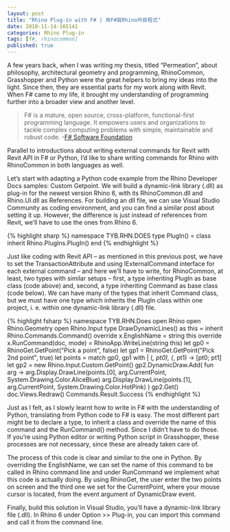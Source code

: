 ```yaml
---
layout: post
title: "Rhino Plug-in with F# | 用F#寫Rhino外掛程式"
date: 2018-11-14-165141 
categories: Rhino Plug-in
tags: [f#, rhinocommon]
published: true
---
```

A few years back, when I was writing my thesis, titled “Permeation”, about philosophy, architectural geometry and programming, RhinoCommon, Grasshopper and Python were the great helpers to bring my ideas into the light. Since then, they are essential parts for my work along with Revit. When F# came to my life, it brought my understanding of programming further into a broader view and another level.

> F# is a mature, open source, cross-platform, functional-first programming language. It empowers users and organizations to tackle complex computing problems with simple, maintainable and robust code. -[F# Software Foundation](http://fsharp.org)

Parallel to introductions about writing external commands for Revit with Revit API in F# or Python, I’d like to share writing commands for Rhino with RhinoCommon in both languages as well.

Let’s start with adapting a Python code example from the Rhino Developer Docs samples: Custom Getpoint. We will build a dynamic-link library (.dll) as plug-in for the newest version Rhino 6, with its RhinoCommon.dll and Rhino.UI.dll as References. For building an dll file, we can use Visual Studio Community as coding environment, and you can find a similar post about setting it up. However, the difference is just instead of references from Revit, we’ll have to use the ones from Rhino 6. 

{% highlight sharp %}
namespace TYB.RHN.DOES
type PlugIn() =
  class
    inherit Rhino.PlugIns.PlugIn()
  end
{% endhighlight %}

Just like coding with Revit API – as mentioned in this previous post, we have to set the TransactionAttribute and using IExternalCommand interface for each external command – and here we’ll have to write, for RhinoCommon, at least, two types with similar setups – first, a type inheriting PlugIn as base class (code above) and, second, a type inheriting Command as base class (code below). We can have many of the types that inherit Command class, but we must have one type which inherits the PlugIn class within one project, i. e.  within one dynamic-link library (.dll) file.

{% highlight fsharp %}
namespace TYB.RHN.Does
open Rhino
open Rhino.Geometry
open Rhino.Input
type DrawDynamicLines() as this =
  inherit Rhino.Commands.Command()
  override x.EnglishName = string this
  override x.RunCommand(doc, mode) =
    RhinoApp.WriteLine(string this)
    let gp0 = RhinoGet.GetPoint("Pick a point", false)
    let gp1 = RhinoGet.GetPoint("Pick 2nd point", true)
    let points =
      match gp0, gp1 with
      | (_, pt0), (_, pt1) ->
        [pt0; pt1]
    let gp2 = new Rhino.Input.Custom.GetPoint()
    gp2.DynamicDraw.Add(
      fun arg ->
        arg.Display.DrawLine(points.[0], arg.CurrentPoint, System.Drawing.Color.AliceBlue)
        arg.Display.DrawLine(points.[1], arg.CurrentPoint, System.Drawing.Color.HotPink)
    )
    gp2.Get()
    doc.Views.Redraw()
    Commands.Result.Success 
{% endhighlight %}

Just as I felt, as I slowly learnt how to write in F# with the understanding of Python, translating from Python code to F# is easy. The most different part might be to declare a type, to inherit a class and override the name of this command and the RunCommand() method. Since I didn’t have to do those. If you’re using Python editor or writing Python script in Grasshopper, these processes are not necessary, since these are already taken care of.

The process of this code is clear and similar to the one in Python. By overriding the EnglishName, we can set the name of this command to be called in Rhino command line and under RunCommand we implement what this code is actually doing. By using RhinoGet, the user enter the two points on screen and the third one we set for the CurrentPoint, where your mouse cursor is located, from the event argument of DynamicDraw event.

Finally, build this solution in Visual Studio, you’ll have a dynamic-link library file (.dll). In Rhino 6 under Option >> Plug-in, you can import this command and call it from the command line.